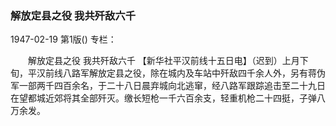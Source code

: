 ### 解放定县之役  我共歼敌六千

1947-02-19
第1版()
专栏：

　　解放定县之役
    我共歼敌六千
    【新华社平汉前线十五日电】（迟到）上月下旬，平汉前线八路军解放定县之役，除在城内及车站中歼敌四千余人外，另有蒋伪军一部两千四百余名，于二十八日晨弃城向北逃窜，经八路军跟踪追击至二十九日在望都城近郊将其全部歼灭。缴长短枪一千六百余支，轻重机枪二十四挺，子弹八万余发。
